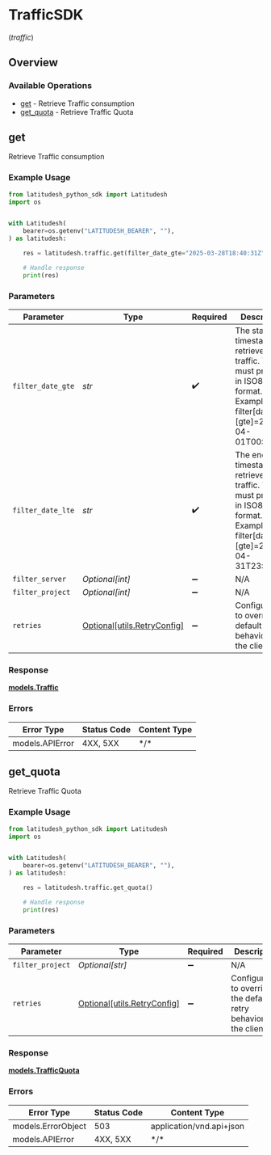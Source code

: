 # TrafficSDK
(*traffic*)

## Overview

### Available Operations

* [get](#get) - Retrieve Traffic consumption
* [get_quota](#get_quota) - Retrieve Traffic Quota

## get

Retrieve Traffic consumption

### Example Usage

```python
from latitudesh_python_sdk import Latitudesh
import os


with Latitudesh(
    bearer=os.getenv("LATITUDESH_BEARER", ""),
) as latitudesh:

    res = latitudesh.traffic.get(filter_date_gte="2025-03-28T18:40:31Z", filter_date_lte="2025-04-28T18:40:31Z", filter_server=196, filter_project=306)

    # Handle response
    print(res)

```

### Parameters

| Parameter                                                                                                                        | Type                                                                                                                             | Required                                                                                                                         | Description                                                                                                                      |
| -------------------------------------------------------------------------------------------------------------------------------- | -------------------------------------------------------------------------------------------------------------------------------- | -------------------------------------------------------------------------------------------------------------------------------- | -------------------------------------------------------------------------------------------------------------------------------- |
| `filter_date_gte`                                                                                                                | *str*                                                                                                                            | :heavy_check_mark:                                                                                                               | The start timestamp to retrieve the traffic. You must provide in ISO8601 format. Example: filter[date][gte]=2024-04-01T00:00:00Z |
| `filter_date_lte`                                                                                                                | *str*                                                                                                                            | :heavy_check_mark:                                                                                                               | The end timestamp to retrieve the traffic. You must provide in ISO8601 format. Example: filter[date][gte]=2024-04-31T23:59:59Z   |
| `filter_server`                                                                                                                  | *Optional[int]*                                                                                                                  | :heavy_minus_sign:                                                                                                               | N/A                                                                                                                              |
| `filter_project`                                                                                                                 | *Optional[int]*                                                                                                                  | :heavy_minus_sign:                                                                                                               | N/A                                                                                                                              |
| `retries`                                                                                                                        | [Optional[utils.RetryConfig]](../../models/utils/retryconfig.md)                                                                 | :heavy_minus_sign:                                                                                                               | Configuration to override the default retry behavior of the client.                                                              |

### Response

**[models.Traffic](../../models/traffic.md)**

### Errors

| Error Type      | Status Code     | Content Type    |
| --------------- | --------------- | --------------- |
| models.APIError | 4XX, 5XX        | \*/\*           |

## get_quota

Retrieve Traffic Quota

### Example Usage

```python
from latitudesh_python_sdk import Latitudesh
import os


with Latitudesh(
    bearer=os.getenv("LATITUDESH_BEARER", ""),
) as latitudesh:

    res = latitudesh.traffic.get_quota()

    # Handle response
    print(res)

```

### Parameters

| Parameter                                                           | Type                                                                | Required                                                            | Description                                                         |
| ------------------------------------------------------------------- | ------------------------------------------------------------------- | ------------------------------------------------------------------- | ------------------------------------------------------------------- |
| `filter_project`                                                    | *Optional[str]*                                                     | :heavy_minus_sign:                                                  | N/A                                                                 |
| `retries`                                                           | [Optional[utils.RetryConfig]](../../models/utils/retryconfig.md)    | :heavy_minus_sign:                                                  | Configuration to override the default retry behavior of the client. |

### Response

**[models.TrafficQuota](../../models/trafficquota.md)**

### Errors

| Error Type               | Status Code              | Content Type             |
| ------------------------ | ------------------------ | ------------------------ |
| models.ErrorObject       | 503                      | application/vnd.api+json |
| models.APIError          | 4XX, 5XX                 | \*/\*                    |